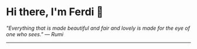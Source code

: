 <h1>Hi there, I'm Ferdi 👋</h1>

<p><em>
  "Everything that is made beautiful and fair and lovely is made for the eye of one who sees." — Rumi
</em></p>

---
